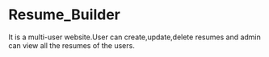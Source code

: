 # Resume_Builder
It is a multi-user website.User can create,update,delete resumes and admin can view all the resumes of the users.
